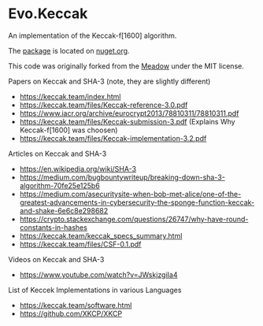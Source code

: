 # Evo.Keccak
An implementation of the Keccak-f[1600] algorithm.

The [package](https://www.nuget.org/packages/Evo.Keccak/) is located on [nuget.org](https://www.nuget.org/).

This code was originally forked from the [Meadow](https://github.com/MeadowSuite/Meadow/) under the MIT license.  


Papers on Keccak and SHA-3 (note, they are slightly different)
* https://keccak.team/index.html
* https://keccak.team/files/Keccak-reference-3.0.pdf
* https://www.iacr.org/archive/eurocrypt2013/78810311/78810311.pdf
* https://keccak.team/files/Keccak-submission-3.pdf (Explains Why Keccak-f[1600] was choosen)
* https://keccak.team/files/Keccak-implementation-3.2.pdf

Articles on Keccak and SHA-3
* https://en.wikipedia.org/wiki/SHA-3
* https://medium.com/bugbountywriteup/breaking-down-sha-3-algorithm-70fe25e125b6
* https://medium.com/asecuritysite-when-bob-met-alice/one-of-the-greatest-advancements-in-cybersecurity-the-sponge-function-keccak-and-shake-6e6c8e298682
* https://crypto.stackexchange.com/questions/26747/why-have-round-constants-in-hashes
* https://keccak.team/keccak_specs_summary.html
* https://keccak.team/files/CSF-0.1.pdf

Videos on Keccak and SHA-3
* https://www.youtube.com/watch?v=JWskjzgiIa4

List of Keccek Implementations in various Languages 
* https://keccak.team/software.html
* https://github.com/XKCP/XKCP